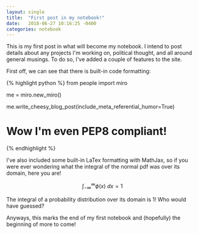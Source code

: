 ```yaml
---
layout: single
title:  "First post in my notebook!"
date:   2018-06-27 10:16:25 -0400
categories: notebook
---
```


This is my first post in what will become my notebook. I intend to post details about any projects I'm working on, political thought, and all around general musings. To do so, I've added a couple of features to the site. 

First off, we can see that there is built-in code formatting:

{% highlight python %}
from people import miro

me = miro.new_miro()

me.write_cheesy_blog_post(include_meta_referential_humor=True)

# Wow I'm even PEP8 compliant!
{% endhighlight %}

I've also included some built-in LaTex formatting with MathJax, so if you were ever wondering what the integral of the normal pdf was over its domain, here you are!

$$\int_{-\infty}^\infty \phi(x) \ dx = 1$$

The integral of a probability distribution over its domain is 1! Who would have guessed?

Anyways, this marks the end of my first notebook and (hopefully) the beginning of more to come!

